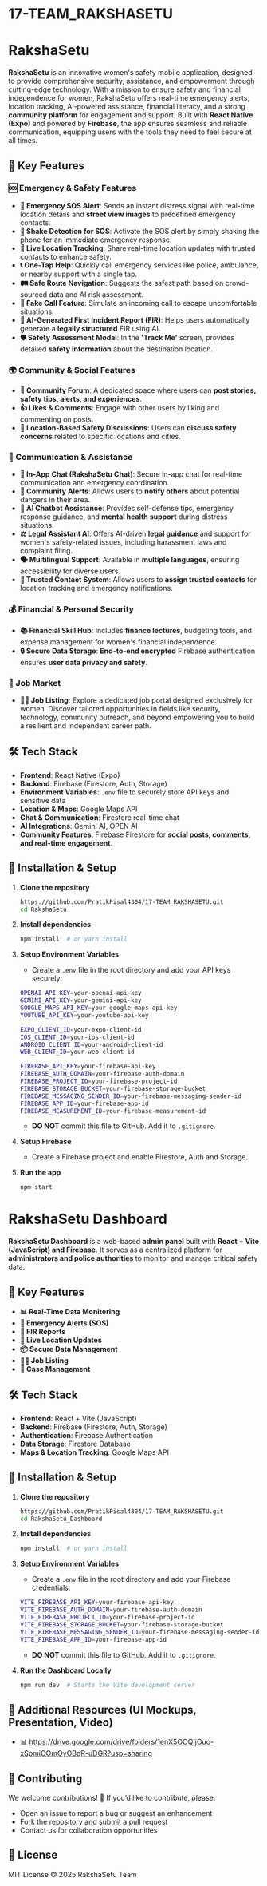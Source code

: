 # 17-TEAM_RAKSHASETU
# RakshaSetu

**RakshaSetu** is an innovative women's safety mobile application, designed to provide comprehensive security, assistance, and empowerment through cutting-edge technology. With a mission to ensure safety and financial independence for women, RakshaSetu offers real-time emergency alerts, location tracking, AI-powered assistance, financial literacy, and a strong **community platform** for engagement and support. Built with **React Native (Expo)** and powered by **Firebase**, the app ensures seamless and reliable communication, equipping users with the tools they need to feel secure at all times.

## 🚀 Key Features

### 🆘 Emergency & Safety Features
- **🚨 Emergency SOS Alert**: Sends an instant distress signal with real-time location details and **street view images** to predefined emergency contacts.
- **📳 Shake Detection for SOS**: Activate the SOS alert by simply shaking the phone for an immediate emergency response.
- **📍 Live Location Tracking**: Share real-time location updates with trusted contacts to enhance safety.
- **📞 One-Tap Help**: Quickly call emergency services like police, ambulance, or nearby support with a single tap.
- **🛤️ Safe Route Navigation**: Suggests the safest path based on crowd-sourced data and AI risk assessment.
- **📲 Fake Call Feature**: Simulate an incoming call to escape uncomfortable situations.
- **📝 AI-Generated First Incident Report (FIR)**: Helps users automatically generate a **legally structured** FIR using AI.
- **🛡️ Safety Assessment Modal**: In the **'Track Me'** screen, provides detailed **safety information** about the destination location.

### 🌍 Community & Social Features
- **📝 Community Forum**: A dedicated space where users can **post stories, safety tips, alerts, and experiences**.
- **👍 Likes & Comments**: Engage with other users by liking and commenting on posts.
- **📌 Location-Based Safety Discussions**: Users can **discuss safety concerns** related to specific locations and cities.

### 💬 Communication & Assistance
- **💬 In-App Chat (RakshaSetu Chat)**: Secure in-app chat for real-time communication and emergency coordination.
- **📢 Community Alerts**: Allows users to **notify others** about potential dangers in their area.
- **🤖 AI Chatbot Assistance**: Provides self-defense tips, emergency response guidance, and **mental health support** during distress situations.
- **⚖️ Legal Assistant AI**: Offers AI-driven **legal guidance** and support for women's safety-related issues, including harassment laws and complaint filing.
- **🗣️ Multilingual Support**: Available in **multiple languages**, ensuring accessibility for diverse users.
- **📌 Trusted Contact System**: Allows users to **assign trusted contacts** for location tracking and emergency notifications.

### 💰 Financial & Personal Security
- **📚 Financial Skill Hub**: Includes **finance lectures**, budgeting tools, and expense management for women's financial independence.
- **🔒 Secure Data Storage**: **End-to-end encrypted** Firebase authentication ensures **user data privacy and safety**.

### 💼 Job Market                                                                          
- **👩‍💼 Job Listing**: Explore a dedicated job portal designed exclusively for women. Discover tailored opportunities in fields like security, technology, community outreach, and beyond empowering you to build a resilient and independent career path. 

## 🛠️ Tech Stack

- **Frontend**: React Native (Expo)
- **Backend**: Firebase (Firestore, Auth, Storage)
- **Environment Variables**: `.env` file to securely store API keys and sensitive data
- **Location & Maps**: Google Maps API 
- **Chat & Communication**: Firestore real-time chat
- **AI Integrations**: Gemini AI, OPEN AI
- **Community Features**: Firebase Firestore for **social posts, comments, and real-time engagement**.

## 🔧 Installation & Setup

1. **Clone the repository**
   ```sh
   https://github.com/PratikPisal4304/17-TEAM_RAKSHASETU.git
   cd RakshaSetu
   ```

2. **Install dependencies**
   ```sh
   npm install  # or yarn install
   ```

3. **Setup Environment Variables**
   - Create a `.env` file in the root directory and add your API keys securely:
   ```sh
   OPENAI_API_KEY=your-openai-api-key
   GEMINI_API_KEY=your-gemini-api-key
   GOOGLE_MAPS_API_KEY=your-google-maps-api-key
   YOUTUBE_API_KEY=your-youtube-api-key
   
   EXPO_CLIENT_ID=your-expo-client-id
   IOS_CLIENT_ID=your-ios-client-id
   ANDROID_CLIENT_ID=your-android-client-id
   WEB_CLIENT_ID=your-web-client-id
   
   FIREBASE_API_KEY=your-firebase-api-key
   FIREBASE_AUTH_DOMAIN=your-firebase-auth-domain
   FIREBASE_PROJECT_ID=your-firebase-project-id
   FIREBASE_STORAGE_BUCKET=your-firebase-storage-bucket
   FIREBASE_MESSAGING_SENDER_ID=your-firebase-messaging-sender-id
   FIREBASE_APP_ID=your-firebase-app-id
   FIREBASE_MEASUREMENT_ID=your-firebase-measurement-id
   ```
   - **DO NOT** commit this file to GitHub. Add it to `.gitignore`.

4. **Setup Firebase**
   - Create a Firebase project and enable Firestore, Auth and Storage.

5. **Run the app**
   ```sh
   npm start
   ```

# RakshaSetu Dashboard

**RakshaSetu Dashboard** is a web-based **admin panel** built with **React + Vite (JavaScript) and Firebase**. It serves as a centralized platform for **administrators and police authorities** to monitor and manage critical safety data.

## 🚀 Key Features
- **📊 Real-Time Data Monitoring**
- **🚨 Emergency Alerts (SOS)**
- **📝 FIR Reports**
- **📍 Live Location Updates**
- **📦 Secure Data Management**
- **👩‍💼 Job Listing**
- **📜 Case Management**

## 🛠️ Tech Stack
- **Frontend**: React + Vite (JavaScript)
- **Backend**: Firebase (Firestore, Auth, Storage)
- **Authentication**: Firebase Authentication
- **Data Storage**: Firestore Database
- **Maps & Location Tracking**: Google Maps API

## 🔧 Installation & Setup

1. **Clone the repository**
   ```sh
   https://github.com/PratikPisal4304/17-TEAM_RAKSHASETU.git
   cd RakshaSetu_Dashboard
   ```

2. **Install dependencies**
   ```sh
   npm install  # or yarn install
   ```

3. **Setup Environment Variables**
   - Create a `.env` file in the root directory and add your Firebase credentials:
   ```sh
   VITE_FIREBASE_API_KEY=your-firebase-api-key
   VITE_FIREBASE_AUTH_DOMAIN=your-firebase-auth-domain
   VITE_FIREBASE_PROJECT_ID=your-firebase-project-id
   VITE_FIREBASE_STORAGE_BUCKET=your-firebase-storage-bucket
   VITE_FIREBASE_MESSAGING_SENDER_ID=your-firebase-messaging-sender-id
   VITE_FIREBASE_APP_ID=your-firebase-app-id
   ```
   - **DO NOT** commit this file to GitHub. Add it to `.gitignore`.

4. **Run the Dashboard Locally**
   ```sh
   npm run dev  # Starts the Vite development server
   ```

## 📂 Additional Resources (UI Mockups, Presentation, Video)
- 📊 https://drive.google.com/drive/folders/1enX5OOQIjOuo-xSpmiOOmOyOBqR-uDGR?usp=sharing

## 🤝 Contributing
We welcome contributions! 🚀 If you’d like to contribute, please:
- Open an issue to report a bug or suggest an enhancement
- Fork the repository and submit a pull request
- Contact us for collaboration opportunities

## 📜 License
MIT License © 2025 RakshaSetu Team

